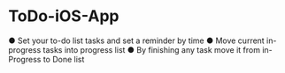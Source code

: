 # ToDo-iOS-App
● Set your to-do list tasks and set a reminder by time ● Move current in-progress tasks into progress list ● By finishing any task move it from in-Progress to Done list
